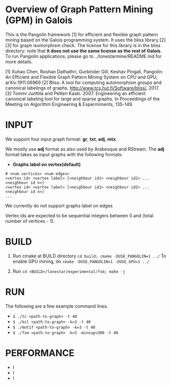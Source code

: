 Overview of Graph Pattern Mining (GPM) in Galois
================================================================================

This is the Pangolin framework [1] for efficient and flexible 
graph pattern mining based on the Galois programming system. 
It uses the bliss library [2][3] for graph isomorphism check. 
The license for this library is in the bliss directory: 
note that **it does not use the same license as the rest of Galois**.
To run Pangolin applications, please go to ../lonestarmine/README.md
for more details.

[1] Xuhao Chen, Roshan Dathathri, Gurbinder Gill, Keshav Pingali, 
Pangolin: An Efficient and Flexible Graph Pattern Mining System on CPU and GPU, arXiv:1911.06969
[2] Bliss: A tool for computing automorphism groups and canonical 
labelings of graphs. http://www.tcs.hut.fi/Software/bliss/, 2017.
[3] Tommi Junttila and Petteri Kaski. 2007. Engineering an efficient 
canonical labeling tool for large and sparse graphs. In Proceedings 
of the Meeting on Algorithm Engineering & Expermiments, 135-149.

INPUT
===========

We support four input graph format: **gr**, **txt**, **adj**, **mtx**.

We mostly use **adj** format as also used by Arabesque and RStream.
The **adj** format takes as input graphs with the following formats:

* **Graphs label on vertex(default)**
```
# <num vertices> <num edges>
<vertex id> <vertex label> [<neighbour id1> <neighbour id2> ... <neighbour id n>]
<vertex id> <vertex label> [<neighbour id1> <neighbour id2> ... <neighbour id n>]
...
```

We currently do not support graphs label on edges

Vertex ids are expected to be sequential integers between 0 and (total number of vertices - 1).

BUILD
===========

1. Run cmake at BUILD directory `cd build; cmake -DUSE_PANGOLIN=1 ../`
To enable GPU mining, do `cmake -DUSE_PANGOLIN=1 -DUSE_GPU=1 ../`

2. Run `cd <BUILD>/lonestar/experimental/fsm; make -j`

RUN
===========

The following are a few example command lines.

- `$ ./tc <path-to-graph> -t 40`
- `$ ./kcl <path-to-graph> -k=3 -t 40`
- `$ ./motif <path-to-graph> -k=3 -t 40`
- `$ ./fsm <path-to-graph> -k=3 -minsup=300 -t 40`

PERFORMANCE
===========
- I
- I
- I
